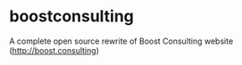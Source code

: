 # boostconsulting
A complete open source rewrite of Boost Consulting website (http://boost.consulting)
